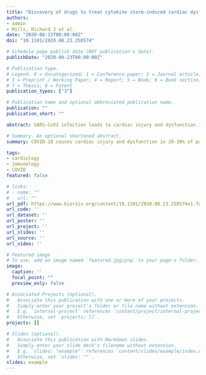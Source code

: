 ```yaml
---
title: "Discovery of drugs to treat cytokine storm-induced cardiac dysfunction using human cardiac organoids"
authors:
- admin
- Mills, Richard J et al.
date: "2020-08-23T00:00:00Z"
doi: "10.1101/2020.08.23.258574"

# Schedule page publish date (NOT publication's date).
publishDate: "2020-08-23T00:00:00Z"

# Publication type.
# Legend: 0 = Uncategorized; 1 = Conference paper; 2 = Journal article;
# 3 = Preprint / Working Paper; 4 = Report; 5 = Book; 6 = Book section;
# 7 = Thesis; 8 = Patent
publication_types: ["3"]

# Publication name and optional abbreviated publication name.
publication: ""
publication_short: ""

abstract: SARS-CoV2 infection leads to cardiac injury and dysfunction in 20-30% of hospitalized patients and higher rates of mortality in patients with pre-existing cardiovascular disease. Inflammatory factors released as part of the cytokine storm are thought to play a critical role in cardiac dysfunction in severe COVID-19 patients4. Here we use human cardiac organoids combined with high sensitivity phosphoproteomics and single nuclei RNA sequencing to identify inflammatory targets inducing cardiac dysfunction. This state-of-the-art pipeline allowed rapid deconvolution of mechanisms and identification of putative therapeutics. We identify a novel interferon-γ driven BRD4 (bromodomain protein 4)-fibrosis/iNOS axis as a key intracellular mediator of inflammation-induced cardiac dysfunction. This axis is therapeutically targetable using BRD4 inhibitors, which promoted full recovery of function in human cardiac organoids and prevented severe inflammation and death in a cytokine-storm mouse model. The BRD inhibitor INCB054329 was the most efficacious, and is a prime candidate for drug repurposing to attenuate cardiac dysfunction and improve COVID-19 mortality in humans.

# Summary. An optional shortened abstract.
summary: COVID-19 causes cardiac injury and dysfunction in 20-30% of patients. Using human cardiac organoids combined with high sensitivity phosphoproteomics, we identify the drug INCB054329 as a prime candidate for drug repurposing to attenuate cardiac dysfunction and improve COVID-19 mortality in humans.

tags:
- cardiology
- immunology
- COVID
featured: false

# links:
# - name: ""
#   url: ""
url_pdf: https://www.biorxiv.org/content/10.1101/2020.08.23.258574v1.full.pdf
url_code: ''
url_dataset: ''
url_poster: ''
url_project: ''
url_slides: ''
url_source: ''
url_video: ''

# Featured image
# To use, add an image named `featured.jpg/png` to your page's folder. 
image:
  caption: ''
  focal_point: ""
  preview_only: false

# Associated Projects (optional).
#   Associate this publication with one or more of your projects.
#   Simply enter your project's folder or file name without extension.
#   E.g. `internal-project` references `content/project/internal-project/index.md`.
#   Otherwise, set `projects: []`.
projects: []

# Slides (optional).
#   Associate this publication with Markdown slides.
#   Simply enter your slide deck's filename without extension.
#   E.g. `slides: "example"` references `content/slides/example/index.md`.
#   Otherwise, set `slides: ""`.
slides: example
---
```

